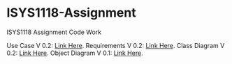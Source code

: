 # ISYS1118-Assignment
ISYS1118 Assignment Code Work

Use Case V 0.2: [Link Here](https://www.lucidchart.com/documents/edit/4d00b879-506e-4a54-8130-4c23c057e689/0?shared=true&).
Requirements V 0.2: [Link Here](https://docs.google.com/document/d/1_UUQvzGux8CgvuGDTjzaOj2fAwgPxGPk-QBVuhBfI1k/edit).
Class Diagram V 0.2: [Link Here](https://www.lucidchart.com/documents/edit/23d6efa7-b168-40b8-8a70-895b0802c46a/3?shared=true&).
Object Diagram V 0.1: [Link Here](https://www.lucidchart.com/invitations/accept/89956a6c-09a8-4151-b60f-7f3d4f680878).
